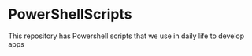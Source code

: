 # PowerShellScripts
This repository has Powershell scripts that we use in daily life to develop apps
